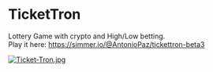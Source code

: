 # TicketTron
Lottery Game with crypto and High/Low betting. 
<br>Play it here: https://simmer.io/@AntonioPaz/tickettron-beta3</br>

[![Ticket-Tron.jpg](https://i.postimg.cc/wvrB1GWf/Ticket-Tron.jpg)](https://postimg.cc/wyhzP0YL)

